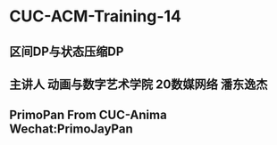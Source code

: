 # CUC-ACM-Training-14
## 区间DP与状态压缩DP
## 主讲人 动画与数字艺术学院 20数媒网络 潘东逸杰
## PrimoPan From CUC-Anima Wechat:PrimoJayPan

